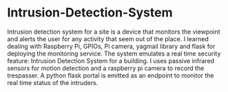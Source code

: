 # Intrusion-Detection-System

Intrusion detection system for a site is a device that monitors the viewpoint and alerts the user for any activity that seem out of the place. I learned dealing with Raspberry Pi, GPIOs, Pi camera, yagmail library and flask for deploying the monitoring service.
The system emulates a real time security feature: Intrusion Detection System for a building. I uses passive infrared sensors for motion detection and a raspberry pi camera to record the trespasser. A python flask portal is emitted as an endpoint to monitor the real time status of the intruders.
